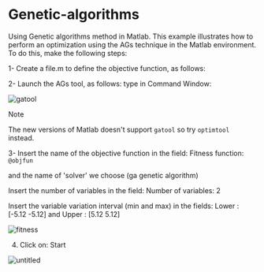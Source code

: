 # Genetic-algorithms
Using Genetic algorithms method in Matlab.
This example illustrates how to perform an optimization using the AGs technique in the
Matlab environment. To do this, make the following steps:

1- Create a file.m to define the objective function, as follows:

2- Launch the AGs tool, as follows: type in Command Window:

  ![gatool](https://github.com/moha999DJ/Genetic-algorithms/assets/69479417/9a46b63d-016f-485a-948b-850457556672)
  
> [!NOTE]
> The new versions of Matlab doesn't support ```gatool``` so try ```optimtool``` instead.

3- Insert the name of the objective function in the field: Fitness function: ```@objfun```

and the name of 'solver' we choose (ga genetic algorithm)

Insert the number of variables in the field: Number of variables: 2

Insert the variable variation interval (min and max) in the fields: Lower : [-5.12 -5.12]
and Upper : [5.12 5.12]

![fitness](https://github.com/moha999DJ/Genetic-algorithms/assets/69479417/73a28905-b75f-4b8b-a516-04d6be2b88a7)

4. Click on: Start

![untitled](https://github.com/moha999DJ/Genetic-algorithms/assets/69479417/37b7d428-49b7-4212-9a3a-a8b360903022)


